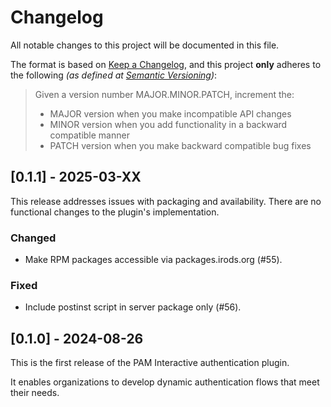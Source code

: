 # Changelog

All notable changes to this project will be documented in this file.

The format is based on [Keep a Changelog](https://keepachangelog.com/en/1.1.0/),
and this project **only** adheres to the following _(as defined at [Semantic Versioning](https://semver.org/spec/v2.0.0.html))_:

> Given a version number MAJOR.MINOR.PATCH, increment the:
> 
> - MAJOR version when you make incompatible API changes
> - MINOR version when you add functionality in a backward compatible manner
> - PATCH version when you make backward compatible bug fixes

## [0.1.1] - 2025-03-XX

This release addresses issues with packaging and availability. There are no functional changes to the plugin's implementation.

### Changed

- Make RPM packages accessible via packages.irods.org (#55).

### Fixed

- Include postinst script in server package only (#56).

## [0.1.0] - 2024-08-26

This is the first release of the PAM Interactive authentication plugin.

It enables organizations to develop dynamic authentication flows that meet their needs.
